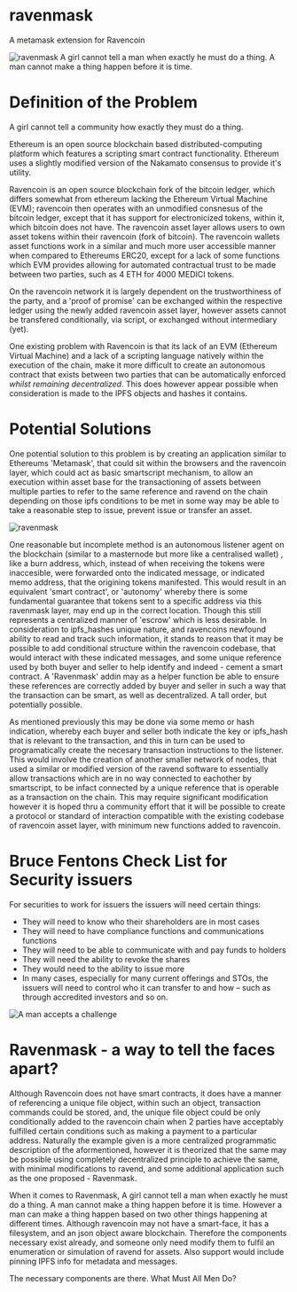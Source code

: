 # ravenmask
A metamask extension for Ravencoin

![ravenmask](https://gateway.ravenland.org/ipfs/QmV7UNzXC9XfBBtyWo1U7KhE3DiJ8mHxokXbWAbbVKSWoU)
A girl cannot tell a man when exactly he must do a thing. A man cannot make a thing happen before it is time.

# Definition of the Problem

A girl cannot tell a community how exactly they must do a thing.

Ethereum is an open source blockchain based distributed-computing platform which features a scripting smart contract functionality. Ethereum uses a slightly modified version of the Nakamato consensus to provide it's utility. 

Ravencoin is an open source blockchain fork of the bitcoin ledger, which differs somewhat from ethereum lacking the Ethereum Virtual Machine (EVM); ravencoin then operates with an unmodified consnesus of the bitcoin ledger, except that it has support for electronicized tokens, within it, which bitcoin does not have.  The ravencoin asset layer allows users to own asset tokens within their ravencoin (fork of bitcoin). The ravencoin wallets asset functions work in a similar and much more user accessible manner when compared to Ethereums ERC20, except for a lack of some functions which EVM provides allowing for automated contractual trust to be made between two parties, such as 4 ETH for 4000 MEDICI tokens. 

On the ravencoin network it is largely dependent on the trustworthiness of the party, and a 'proof of promise' can be exchanged within the respective ledger using the newly added ravencoin asset layer, however assets cannot be transfered conditionally, via script, or exchanged without intermediary (yet).

One existing problem with Ravencoin is that its lack of an EVM (Ethereum Virtual Machine) and a lack of a scripting language natively within the execution of the chain, make it more difficult to create an autonomous contract that exists between two parties that can be automatically enforced _whilst remaining decentralized_. This does however appear possible when consideration is made to the IPFS objects and hashes it contains.

# Potential Solutions

One potential solution to this problem is by creating an application similar to Ethereums 'Metamask', that could sit within the browsers and the ravencoin layer, which could act as basic smartscript mechanism, to allow an execution within asset base for the transactioning of assets between multiple parties to refer to the same reference and ravend on the chain depending on those ipfs conditions to be met in some way may be able to take a reasonable step to issue, prevent issue or transfer an asset.

![ravenmask](https://gateway.ravenland.org/ipfs/QmQwHuAKiQ6PTjV89KZThUwNrFJDGgiAKnvn16s9JA6ok9)

One reasonable but incomplete method is an autonomous listener agent on the blockchain (similar to a masternode but more like a centralised wallet) , like a burn address, which, instead of when receiving the tokens were inaccesible, were forwarded onto the indicated message, or indicated memo address, that the origining tokens manifested. This would result in an equivalent 'smart contract', or 'autonomy' whereby there is some fundamental guarantee that tokens sent to a specific address via this ravenmask layer, may end up in the correct location. Though this still represents a centralized manner of 'escrow' which is less desirable. In consideration to ipfs_hashes unique nature, and ravencoins newfound ability to read and track such information, it stands to reason that it may be possible to add conditional structure within the ravencoin codebase, that would interact with these indicated messages, and some unique reference used by both buyer and seller to help identify and indeed - cement a smart contract. A 'Ravenmask' addin may as a helper function be able to ensure these references are correctly added by buyer and seller in such a way that the transaction can be smart, as well as decentralized. A tall order, but potentially possible.

As mentioned previously this may be done via some memo or hash indication, whereby each buyer and seller both indicate the key or ipfs_hash that is relevant to the transaction, and this in turn can be used to programatically create the necesary transaction instructions to the listener. This would involve the creation of another smaller network of nodes, that used a similar or modified version of the ravend software to essentially allow transactions which are in no way connected to eachother by smartscript, to be infact connected by a unique reference that is operable as a transaction on the chain. This may require significant modification however it is hoped thru a community effort that it will be possible to create a protocol or standard of interaction compatible with the existing codebase of ravencoin asset layer, with minimum new functions added to ravencoin. 

# Bruce Fentons Check List for Security issuers

For securities to work for issuers the issuers will need certain things:

* They will need to know who their shareholders are in most cases
* They will need to have compliance functions and communications functions
* They will need to be able to communicate with and pay funds to holders
* They will need the ability to revoke the shares 
* They would need to the ability to issue more
* In many cases, especially for many current offerings and STOs, the issuers will need to control who it can transfer to and how – such as through accredited investors and so on.

![A man accepts a challenge](https://gateway.ravenland.org/ipfs/QmTFxfbrULLCwW5aZKAbbrgRkSj2i3qSQ6yddwSXibuaia)

# Ravenmask - a way to tell the faces apart?

Although Ravencoin does not have smart contracts, it does have a manner of referencing a unique file object, within such an object, transaction commands could be stored, and, the unique file object could be only conditionally added to the ravencoin chain when 2 parties have acceptably fulfilled certain conditions such as making a payment to a particular address. Naturally the example given is a more centralized programmatic description of the aformentioned, however it is theorized that the same may be possible using completely decentralized principle to achieve the same, with minimal modifications to ravend, and some additional application such as the one proposed - Ravenmask.

When it comes to Ravenmask, A girl cannot tell a man when exactly he must do a thing. A man cannot make a thing happen before it is time. However a man can make a thing happen based on two other things happening at different times. Although ravencoin may not have a smart-face, it has a filesystem, and an json object aware blockchain. Therefore the components necessary exist already, and someone only need modify them to fulfil an enumeration or simulation of ravend for assets. Also support would include pinning IPFS info for metadata and messages. 

The necessary components are there. What Must All Men Do?


